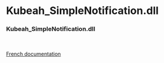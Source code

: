 # Kubeah_SimpleNotification.dll
<h3>Kubeah_SimpleNotification.dll</h3>
<br></br>
<a href="https://github.com/CrBast/Kubeah_SimpleNotification.dll/blob/master/using-fr.md">French documentation</a>
